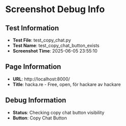 # Screenshot Debug Info

## Test Information

- **Test File**: test_copy_chat.py
- **Test Name**: test_copy_chat_button_exists
- **Screenshot Time**: 2025-06-05 23:55:10

## Page Information

- **URL**: http://localhost:8000/
- **Title**: hacka.re - Free, open, för hackare av hackare

## Debug Information

- **Status**: Checking copy chat button visibility
- **Button**: Copy Chat Button

